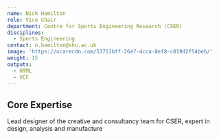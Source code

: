 ```yaml
---
name: Nick Hamilton
role: Vice Chair
department: Centre for Sports Engineering Research (CSER)
disciplines:
  - Sports Engineering
contact: n.hamilton@shu.ac.uk
image: 'https://ucarecdn.com/53751bff-26e7-4cca-8ef8-c819d2f54beb/'
weight: 15
outputs:
  - HTML
  - VCF
---
```


## Core Expertise

Lead designer of the creative and consultancy team for CSER, expert in design,
analysis and manufacture
